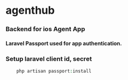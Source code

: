 # agenthub
### Backend for ios Agent App


#### Laravel Passport used for app authentication.

### Setup laravel client id, secret

```php
    php artisan passport:install
 ```
